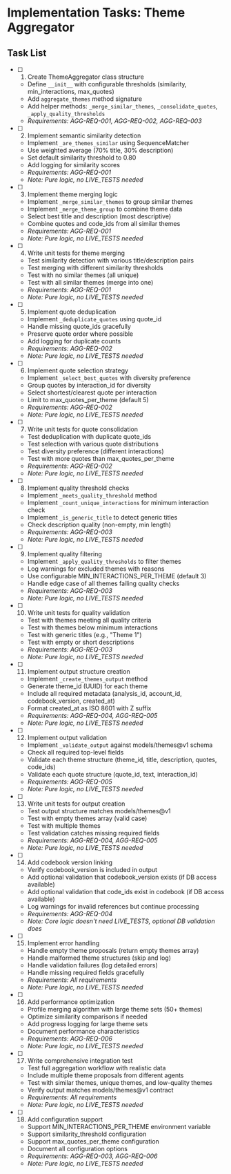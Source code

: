 # Implementation Tasks: Theme Aggregator

## Task List

- [ ] 1. Create ThemeAggregator class structure
  - Define `__init__` with configurable thresholds (similarity, min_interactions, max_quotes)
  - Add `aggregate_themes` method signature
  - Add helper methods: `_merge_similar_themes`, `_consolidate_quotes`, `_apply_quality_thresholds`
  - _Requirements: AGG-REQ-001, AGG-REQ-002, AGG-REQ-003_

- [ ] 2. Implement semantic similarity detection
  - Implement `_are_themes_similar` using SequenceMatcher
  - Use weighted average (70% title, 30% description)
  - Set default similarity threshold to 0.80
  - Add logging for similarity scores
  - _Requirements: AGG-REQ-001_
  - _Note: Pure logic, no LIVE_TESTS needed_

- [ ] 3. Implement theme merging logic
  - Implement `_merge_similar_themes` to group similar themes
  - Implement `_merge_theme_group` to combine theme data
  - Select best title and description (most descriptive)
  - Combine quotes and code_ids from all similar themes
  - _Requirements: AGG-REQ-001_
  - _Note: Pure logic, no LIVE_TESTS needed_

- [ ] 4. Write unit tests for theme merging
  - Test similarity detection with various title/description pairs
  - Test merging with different similarity thresholds
  - Test with no similar themes (all unique)
  - Test with all similar themes (merge into one)
  - _Requirements: AGG-REQ-001_
  - _Note: Pure logic, no LIVE_TESTS needed_

- [ ] 5. Implement quote deduplication
  - Implement `_deduplicate_quotes` using quote_id
  - Handle missing quote_ids gracefully
  - Preserve quote order where possible
  - Add logging for duplicate counts
  - _Requirements: AGG-REQ-002_
  - _Note: Pure logic, no LIVE_TESTS needed_

- [ ] 6. Implement quote selection strategy
  - Implement `_select_best_quotes` with diversity preference
  - Group quotes by interaction_id for diversity
  - Select shortest/clearest quote per interaction
  - Limit to max_quotes_per_theme (default 5)
  - _Requirements: AGG-REQ-002_
  - _Note: Pure logic, no LIVE_TESTS needed_

- [ ] 7. Write unit tests for quote consolidation
  - Test deduplication with duplicate quote_ids
  - Test selection with various quote distributions
  - Test diversity preference (different interactions)
  - Test with more quotes than max_quotes_per_theme
  - _Requirements: AGG-REQ-002_
  - _Note: Pure logic, no LIVE_TESTS needed_

- [ ] 8. Implement quality threshold checks
  - Implement `_meets_quality_threshold` method
  - Implement `_count_unique_interactions` for minimum interaction check
  - Implement `_is_generic_title` to detect generic titles
  - Check description quality (non-empty, min length)
  - _Requirements: AGG-REQ-003_
  - _Note: Pure logic, no LIVE_TESTS needed_

- [ ] 9. Implement quality filtering
  - Implement `_apply_quality_thresholds` to filter themes
  - Log warnings for excluded themes with reasons
  - Use configurable MIN_INTERACTIONS_PER_THEME (default 3)
  - Handle edge case of all themes failing quality checks
  - _Requirements: AGG-REQ-003_
  - _Note: Pure logic, no LIVE_TESTS needed_

- [ ] 10. Write unit tests for quality validation
  - Test with themes meeting all quality criteria
  - Test with themes below minimum interactions
  - Test with generic titles (e.g., "Theme 1")
  - Test with empty or short descriptions
  - _Requirements: AGG-REQ-003_
  - _Note: Pure logic, no LIVE_TESTS needed_

- [ ] 11. Implement output structure creation
  - Implement `_create_themes_output` method
  - Generate theme_id (UUID) for each theme
  - Include all required metadata (analysis_id, account_id, codebook_version, created_at)
  - Format created_at as ISO 8601 with Z suffix
  - _Requirements: AGG-REQ-004, AGG-REQ-005_
  - _Note: Pure logic, no LIVE_TESTS needed_

- [ ] 12. Implement output validation
  - Implement `_validate_output` against models/themes@v1 schema
  - Check all required top-level fields
  - Validate each theme structure (theme_id, title, description, quotes, code_ids)
  - Validate each quote structure (quote_id, text, interaction_id)
  - _Requirements: AGG-REQ-005_
  - _Note: Pure logic, no LIVE_TESTS needed_

- [ ] 13. Write unit tests for output creation
  - Test output structure matches models/themes@v1
  - Test with empty themes array (valid case)
  - Test with multiple themes
  - Test validation catches missing required fields
  - _Requirements: AGG-REQ-004, AGG-REQ-005_
  - _Note: Pure logic, no LIVE_TESTS needed_

- [ ] 14. Add codebook version linking
  - Verify codebook_version is included in output
  - Add optional validation that codebook_version exists (if DB access available)
  - Add optional validation that code_ids exist in codebook (if DB access available)
  - Log warnings for invalid references but continue processing
  - _Requirements: AGG-REQ-004_
  - _Note: Core logic doesn't need LIVE_TESTS, optional DB validation does_

- [ ] 15. Implement error handling
  - Handle empty theme proposals (return empty themes array)
  - Handle malformed theme structures (skip and log)
  - Handle validation failures (log detailed errors)
  - Handle missing required fields gracefully
  - _Requirements: All requirements_
  - _Note: Pure logic, no LIVE_TESTS needed_

- [ ] 16. Add performance optimization
  - Profile merging algorithm with large theme sets (50+ themes)
  - Optimize similarity comparisons if needed
  - Add progress logging for large theme sets
  - Document performance characteristics
  - _Requirements: AGG-REQ-006_
  - _Note: Pure logic, no LIVE_TESTS needed_

- [ ] 17. Write comprehensive integration test
  - Test full aggregation workflow with realistic data
  - Include multiple theme proposals from different agents
  - Test with similar themes, unique themes, and low-quality themes
  - Verify output matches models/themes@v1 contract
  - _Requirements: All requirements_
  - _Note: Pure logic, no LIVE_TESTS needed_

- [ ] 18. Add configuration support
  - Support MIN_INTERACTIONS_PER_THEME environment variable
  - Support similarity_threshold configuration
  - Support max_quotes_per_theme configuration
  - Document all configuration options
  - _Requirements: AGG-REQ-003, AGG-REQ-006_
  - _Note: Pure logic, no LIVE_TESTS needed_
